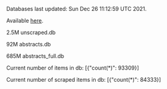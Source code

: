 Databases last updated: Sun Dec 26 11:12:59 UTC 2021. 

Available [here](https://github.com/cbeauhilton/ash-db/releases).

2.5M	unscraped.db

92M	abstracts.db

685M	abstracts_full.db

Current number of items in db:
[{"count(*)": 93309}]

Current number of scraped items in db:
[{"count(*)": 84333}]
